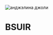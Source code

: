 ![анджэлина джоли](https://user-images.githubusercontent.com/115150402/199555589-d7c91762-1381-4367-8754-79f7d4368da2.jpg)
# BSUIR
